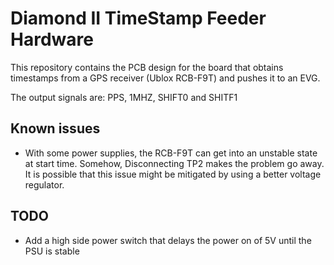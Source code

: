 # Diamond II TimeStamp Feeder Hardware

This repository contains the PCB design for the board that obtains timestamps
from a GPS receiver (Ublox RCB-F9T) and pushes it to an EVG.

The output signals are: PPS, 1MHZ, SHIFT0 and SHITF1

## Known issues
- With some power supplies, the RCB-F9T can get into an unstable state at start
time. Somehow, Disconnecting TP2 makes the problem go away. It is possible that
this issue might be mitigated by using a better voltage regulator.

## TODO
- Add a high side power switch that delays the power on of 5V until the PSU
is stable
